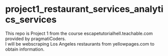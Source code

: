 # project1_restaurant_services_analytics_services <br>
This repo is Project 1 from the course escapetutorialhell.teachable.com provided by pragmatiCoders. <br>
I will be webscraping Los Angeles restaurants from yellowpages.com to obtain information. 
